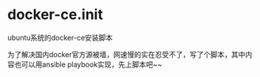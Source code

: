 # docker-ce.init
ubuntu系统的docker-ce安装脚本

为了解决国内docker官方源被墙，网速慢的实在忍受不了，写了个脚本，其中内容也可以用ansible playbook实现，先上脚本吧~~
